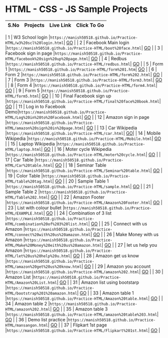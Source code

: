 # HTML - CSS - JS Sample Projects



| S.No | Projects | Live Link | Click To Go  |
| :---- | :--------: | :---------: | ------------: |

| 1 | W3 School login |`` https://manish50518.github.io/Practice-HTML/w3%20scl%20login.html ``| [GO](https://manish50518.github.io/Practice-HTML/w3%20scl%20login.html) |
| 2 | Facebook Main login |`` https://manish50518.github.io/Practice-HTML/boot%20face.html ``| [GO](https://manish50518.github.io/Practice-HTML/boot%20face.html) |
| 3 | Facebook sign in page |`` https://manish50518.github.io/Practice-HTML/facebook%20sign%20up%20page.html ``| [GO](https://manish50518.github.io/Practice-HTML/facebook%20sign%20up%20page.html) |
| 4 | Redbus |`` https://manish50518.github.io/Practice-HTML/redbus.html ``| [GO](https://manish50518.github.io/Practice-HTML/redbus.html) |
| 5 | Form 1 |`` https://manish50518.github.io/Practice-HTML/form%201.htm ``| [GO](https://manish50518.github.io/Practice-HTML/form%201.html) |
| 6 | Form 2 |`` https://manish50518.github.io/Practice-HTML/form%202.html ``| [GO](https://manish50518.github.io/Practice-HTML/form%202.html) |
| 7 | Form 3 |`` https://manish50518.github.io/Practice-HTML/form3.html ``| [GO](https://manish50518.github.io/Practice-HTML/form3.html) |
| 8 | Form 4 |`` https://manish50518.github.io/Practice-HTML/form4.html ``| [GO](https://manish50518.github.io/Practice-HTML/form4.html) |
| 9 | Form 5 |`` https://manish50518.github.io/Practice-HTML/form5.html ``| [GO](https://manish50518.github.io/Practice-HTML/form5.html) |
| 10 | Final Facebook sign up |`` https://manish50518.github.io/Practice-HTML/final%20face%20book.html ``| [GO](https://manish50518.github.io/Practice-HTML/final%20face%20book.html) |
| 11 | Log in to Facebook Demo|`` https://manish50518.github.io/Practice-HTML/Log%20in%20to%20Facebook.html ``| [GO](https://manish50518.github.io/Practice-HTML/Log%20in%20to%20Facebook.html) |
| 12 | Amazon sign in page |`` https://manish50518.github.io/Practice-HTML/amazon%20sign%20in%20page.html ``| [GO](https://manish50518.github.io/Practice-HTML/amazon%20sign%20in%20page.html) |
| 13 | Car Wikipedia |`` https://manish50518.github.io/Practice-HTML/car.html ``| [GO](https://manish50518.github.io/Practice-HTML/car.html)|
| 14 | Mobile Wikipedia |`` https://manish50518.github.io/Practice-HTML/Mobile.html ``| [GO](https://manish50518.github.io/Practice-HTML/Mobile.html) |
| 15 | Laptop  Wikipedia |`` https://manish50518.github.io/Practice-HTML/laptop.html ``| [GO](https://manish50518.github.io/Practice-HTML/laptop.html) |
| 16 | Moter cycle Wikipedia |`` https://manish50518.github.io/Practice-HTML/moter%20cycle.html ``| [GO](https://manish50518.github.io/Practice-HTML/moter%20cycle.html) |
| 17 | Car Table |`` https://manish50518.github.io/Practice-HTML/Car%20table.html ``| [GO](https://manish50518.github.io/Practice-HTML/Car%20table.html) |
| 18 | Seminar Table |`` https://manish50518.github.io/Practice-HTML/Seminar%20table.html ``| [GO](https://manish50518.github.io/Practice-HTML/Seminar%20table.html) |
| 19 | Color Table |`` https://manish50518.github.io/Practice-HTML/table%20tag.html ``| [GO](https://manish50518.github.io/Practice-HTML/table%20tag.html) |
| 20 | Sample Table 1 |`` https://manish50518.github.io/Practice-HTML/sample.html ``| [GO](https://manish50518.github.io/Practice-HTML/sample.html) |
| 21 | Sample Table 2 |`` https://manish50518.github.io/Practice-HTML/Table%202.html ``| [GO](https://manish50518.github.io/Practice-HTML/Table%202.html) |
| 22 | Amazon Footer |`` https://manish50518.github.io/Practice-HTML/Amazon%20Footer.html ``| [GO](https://manish50518.github.io/Practice-HTML/Amazon%20Footer.html) |
| 23 | List with colour bullet |`` https://manish50518.github.io/Practice-HTML/EXAMPLE.html ``| [GO](https://manish50518.github.io/Practice-HTML/EXAMPLE.html) |
| 24 | Combination of 3 list |`` https://manish50518.github.io/Practice-HTML/combination%20of%203%20list.html ``| [GO](https://manish50518.github.io/Practice-HTML/combination%20of%203%20list.html) |
| 25 | Connect with us Amazon |`` https://manish50518.github.io/Practice-HTML/connect%20with%20us%20amazon.html ``| [GO](https://manish50518.github.io/Practice-HTML/connect%20with%20us%20amazon.html) |
| 26 | Make Money with us Amazon |`` https://manish50518.github.io/Practice-HTML/Make%20Money%20eith%20us%20amazon.html ``| [GO](https://manish50518.github.io/Practice-HTML/Make%20Money%20eith%20us%20amazon.html) |
| 27 | let us help you Amazon |`` https://manish50518.github.io/Practice-HTML/let%20us%20help%20u.html ``| [GO](https://manish50518.github.io/Practice-HTML/let%20us%20help%20u.html) |
| 28 | Amazon get us know |`` https://manish50518.github.io/Practice-HTML/amazon%20get%20us%20know.html ``| [GO](https://manish50518.github.io/Practice-HTML/amazon%20get%20us%20know.html) |
| 29 | Amazon you account |`` https://manish50518.github.io/Practice-HTML/amazon%202.html ``| [GO](https://manish50518.github.io/Practice-HTML/amazon%202.html) |
| 30 | Amazon List |`` https://manish50518.github.io/Practice-HTML/Amazon%20List.html ``| [GO](https://manish50518.github.io/Practice-HTML/Amazon%20List.html) |
| 31 | Amazon list using bootstarp |`` https://manish50518.github.io/Practice-HTML/bootstrap%201%20amazon.html ``| [GO](https://manish50518.github.io/Practice-HTML/bootstrap%201%20amazon.html) |
| 33 | Amazon table 1 |`` https://manish50518.github.io/Practice-HTML/Amazon%20table.html ``| [GO](https://manish50518.github.io/Practice-HTML/Amazon%20table.html) |
| 34 | Amazon table 2 |`` https://manish50518.github.io/Practice-HTML/amazon%202.html ``| [GO](https://manish50518.github.io/Practice-HTML/amazon%202.html) |
| 35 | Amazon table 3 |`` https://manish50518.github.io/Practice-HTML/amazon%20table%203.html ``| [GO](https://manish50518.github.io/Practice-HTML/amazon%20table%203.html) |
| 36 | Demo list practice |`` https://manish50518.github.io/Practice-HTML/mansangon.html ``| [GO](https://manish50518.github.io/Practice-HTML/mansangon.html) |
| 37 | Flipkart 1st page |`` https://manish50518.github.io/Practice-HTML/Flipkart%201st.html ``| [GO](https://manish50518.github.io/Practice-HTML/Flipkart%201st.html) |

